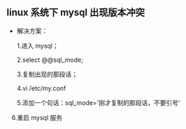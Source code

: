  ## linux 系统下 mysql 出现版本冲突
 * 解决方案：
    
    1.进入 mysql；
    
    2.select @@sql_mode;
    
    3.复制出现的那段话；
    
    4.vi /etc/my.conf
    
    5.添加一个句话：sql_mode='刚才复制的那段话，不要引号'
    
    6.重启 mysql 服务
